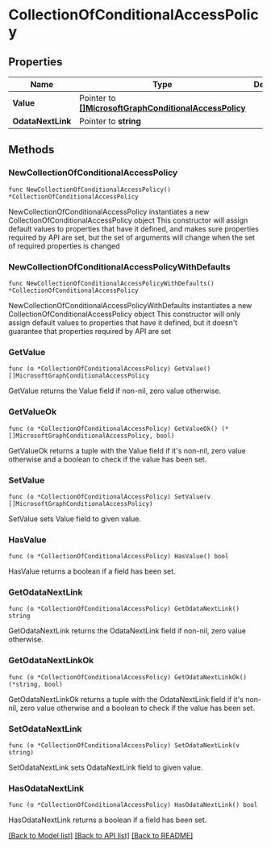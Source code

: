 # CollectionOfConditionalAccessPolicy

## Properties

Name | Type | Description | Notes
------------ | ------------- | ------------- | -------------
**Value** | Pointer to [**[]MicrosoftGraphConditionalAccessPolicy**](MicrosoftGraphConditionalAccessPolicy.md) |  | [optional] 
**OdataNextLink** | Pointer to **string** |  | [optional] 

## Methods

### NewCollectionOfConditionalAccessPolicy

`func NewCollectionOfConditionalAccessPolicy() *CollectionOfConditionalAccessPolicy`

NewCollectionOfConditionalAccessPolicy instantiates a new CollectionOfConditionalAccessPolicy object
This constructor will assign default values to properties that have it defined,
and makes sure properties required by API are set, but the set of arguments
will change when the set of required properties is changed

### NewCollectionOfConditionalAccessPolicyWithDefaults

`func NewCollectionOfConditionalAccessPolicyWithDefaults() *CollectionOfConditionalAccessPolicy`

NewCollectionOfConditionalAccessPolicyWithDefaults instantiates a new CollectionOfConditionalAccessPolicy object
This constructor will only assign default values to properties that have it defined,
but it doesn't guarantee that properties required by API are set

### GetValue

`func (o *CollectionOfConditionalAccessPolicy) GetValue() []MicrosoftGraphConditionalAccessPolicy`

GetValue returns the Value field if non-nil, zero value otherwise.

### GetValueOk

`func (o *CollectionOfConditionalAccessPolicy) GetValueOk() (*[]MicrosoftGraphConditionalAccessPolicy, bool)`

GetValueOk returns a tuple with the Value field if it's non-nil, zero value otherwise
and a boolean to check if the value has been set.

### SetValue

`func (o *CollectionOfConditionalAccessPolicy) SetValue(v []MicrosoftGraphConditionalAccessPolicy)`

SetValue sets Value field to given value.

### HasValue

`func (o *CollectionOfConditionalAccessPolicy) HasValue() bool`

HasValue returns a boolean if a field has been set.

### GetOdataNextLink

`func (o *CollectionOfConditionalAccessPolicy) GetOdataNextLink() string`

GetOdataNextLink returns the OdataNextLink field if non-nil, zero value otherwise.

### GetOdataNextLinkOk

`func (o *CollectionOfConditionalAccessPolicy) GetOdataNextLinkOk() (*string, bool)`

GetOdataNextLinkOk returns a tuple with the OdataNextLink field if it's non-nil, zero value otherwise
and a boolean to check if the value has been set.

### SetOdataNextLink

`func (o *CollectionOfConditionalAccessPolicy) SetOdataNextLink(v string)`

SetOdataNextLink sets OdataNextLink field to given value.

### HasOdataNextLink

`func (o *CollectionOfConditionalAccessPolicy) HasOdataNextLink() bool`

HasOdataNextLink returns a boolean if a field has been set.


[[Back to Model list]](../README.md#documentation-for-models) [[Back to API list]](../README.md#documentation-for-api-endpoints) [[Back to README]](../README.md)


